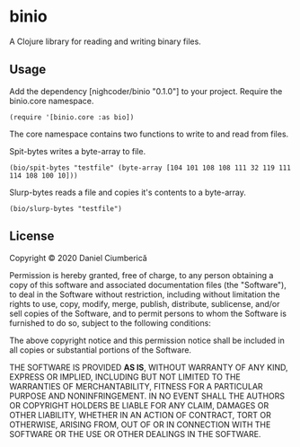 # binio

A Clojure library for reading and writing binary files.

## Usage

Add the dependency [nighcoder/binio "0.1.0"] to your project.
Require the binio.core namespace.

`(require '[binio.core :as bio])`

The core namespace contains two functions to write to and read from files.

Spit-bytes writes a byte-array to file.

`(bio/spit-bytes "testfile" (byte-array [104 101 108 108 111 32 119 111 114 108 100 10]))`

Slurp-bytes reads a file and copies it's contents to a byte-array.

`(bio/slurp-bytes "testfile")`

## License

Copyright © 2020 Daniel Ciumberică

Permission is hereby granted, free of charge, to any person obtaining a copy
of this software and associated documentation files (the "Software"), to deal
in the Software without restriction, including without limitation the rights
to use, copy, modify, merge, publish, distribute, sublicense, and/or sell
copies of the Software, and to permit persons to whom the Software is
furnished to do so, subject to the following conditions:

The above copyright notice and this permission notice shall be included in all
copies or substantial portions of the Software.

THE SOFTWARE IS PROVIDED **AS IS**, WITHOUT WARRANTY OF ANY KIND, EXPRESS OR
IMPLIED, INCLUDING BUT NOT LIMITED TO THE WARRANTIES OF MERCHANTABILITY,
FITNESS FOR A PARTICULAR PURPOSE AND NONINFRINGEMENT. IN NO EVENT SHALL THE
AUTHORS OR COPYRIGHT HOLDERS BE LIABLE FOR ANY CLAIM, DAMAGES OR OTHER
LIABILITY, WHETHER IN AN ACTION OF CONTRACT, TORT OR OTHERWISE, ARISING FROM,
OUT OF OR IN CONNECTION WITH THE SOFTWARE OR THE USE OR OTHER DEALINGS IN THE
SOFTWARE.
